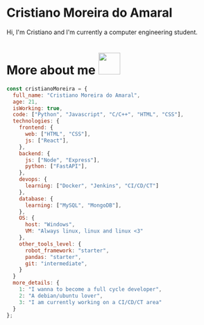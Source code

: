 # Cristiano Moreira do Amaral

Hi, I'm Cristiano and I'm currently a computer engineering student.

# More about me <img src="https://media.giphy.com/media/VgCDAzcKvsR6OM0uWg/giphy.gif" width="50">

```javascript
const cristianoMoreira = {
  full_name: "Cristiano Moreira do Amaral",
  age: 21,
  isWorking: true,
  code: ["Python", "Javascript", "C/C++", "HTML", "CSS"],
  technologies: {
    frontend: {
      web: ["HTML", "CSS"],
      js: ["React"],
    },
    backend: {
      js: ["Node", "Express"],
      python: ["FastAPI"],
    },
    devops: {
      learning: ["Docker", "Jenkins", "CI/CD/CT"]
    },
    database: {
      learning: ["MySQL", "MongoDB"],
    },
    OS: {
      host: "Windows",
      VM: "Always linux, linux and linux <3"
    },
    other_tools_level: {
      robot_framework: "starter",
      pandas: "starter",
      git: "intermediate",
    }
  }
  more_details: {
    1: "I wanna to become a full cycle developer",
    2: "A debian/ubuntu lover",
    3: "I am currently working on a CI/CD/CT area"
  }
};
```
